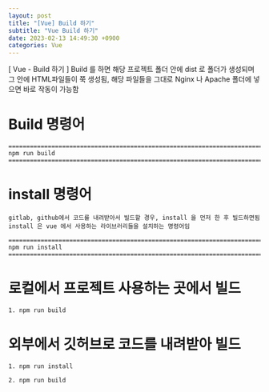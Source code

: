 ```yaml
---
layout: post
title: "[Vue] Build 하기"
subtitle: "Vue Build 하기"
date: 2023-02-13 14:49:30 +0900
categories: Vue
---
```

[ Vue - Build 하기 ] 
	Build 를 하면 해당 프로젝트 폴더 안에 dist 로 폴더가 생성되며
	그 안에 HTML파일들이 쭉 생성됨,
	해당 파일들을 그대로 Nginx 나 Apache 폴더에 넣으면 바로 작동이 가능함



# Build 명령어
	
	=================================================================================================================
	npm run build
	=================================================================================================================

# install 명령어
	
	gitlab, github에서 코드를 내려받아서 빌드할 경우, install 을 먼저 한 후 빌드하면됨
	install 은 vue 에서 사용하는 라이브러리들을 설치하는 명령어임

	=================================================================================================================
	npm run install
	=================================================================================================================


# 로컬에서 프로젝트 사용하는 곳에서 빌드
	
	1. npm run build

# 외부에서 깃허브로 코드를 내려받아 빌드

	1. npm run install

	2. npm run build 
	
	

